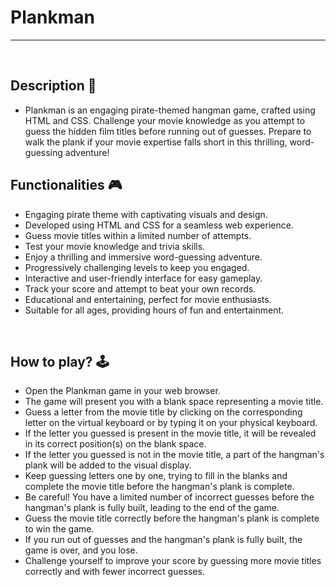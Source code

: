 # **Plankman**

---

<br>

## **Description 📃** 
- Plankman is an engaging pirate-themed hangman game, crafted using HTML and CSS. Challenge your movie knowledge as you attempt to guess the hidden film titles before running out of guesses. Prepare to walk the plank if your movie expertise falls short in this thrilling, word-guessing adventure!


## **Functionalities 🎮** 

- Engaging pirate theme with captivating visuals and design.
- Developed using HTML and CSS for a seamless web experience.
- Guess movie titles within a limited number of attempts.
- Test your movie knowledge and trivia skills.
- Enjoy a thrilling and immersive word-guessing adventure.
- Progressively challenging levels to keep you engaged.
- Interactive and user-friendly interface for easy gameplay.
- Track your score and attempt to beat your own records.
- Educational and entertaining, perfect for movie enthusiasts.
- Suitable for all ages, providing hours of fun and entertainment.
<br>

## **How to play? 🕹️**

- Open the Plankman game in your web browser.
- The game will present you with a blank space representing a movie title.
- Guess a letter from the movie title by clicking on the corresponding letter on the virtual keyboard or by typing it on your physical keyboard.
- If the letter you guessed is present in the movie title, it will be revealed in its correct position(s) on the blank space.
- If the letter you guessed is not in the movie title, a part of the hangman's plank will be added to the visual display.
- Keep guessing letters one by one, trying to fill in the blanks and complete the movie title before the hangman's plank is complete.
- Be careful! You have a limited number of incorrect guesses before the hangman's plank is fully built, leading to the end of the game.
- Guess the movie title correctly before the hangman's plank is complete to win the game.
- If you run out of guesses and the hangman's plank is fully built, the game is over, and you lose.
- Challenge yourself to improve your score by guessing more movie titles correctly and with fewer incorrect guesses.
<br>


